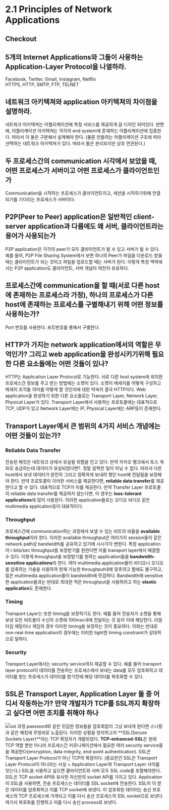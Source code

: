# 2.1 Principles of Network Applications
## Checkout
## 5개의 Internet Applications와 그들이 사용하는 Application-Layer Protocol을 나열하라.
Facebook, Twitter, Gmail, Instagram, Netflix</br>
HTTPS, HTTP, SMTP, FTP, TELNET
## 네트워크 아키텍쳐와 application 아키텍쳐의 차이점을 설명하라.
네트워크 아키텍쳐는 어플리케이션에 특정 서비스를 제공하게 끔 디자인 되어있다. 반면에, 어플리케이션 아키텍쳐는 각각의 end system에 존재하는 어플리케이션에 집중한다. 따라서 이 둘은 구분해서 설계해야 한다. (물론 만들려는 어플리케이션 구조에 따라 선택하는 네트워크 아키텍쳐가 있다. 따라서 둘은 분리되지만 상호 연관된다.)
## 두 프로세스간의 communication 시각에서 보았을 때, 어떤 프로세스가 서버이고 어떤 프로세스가 클라이언트인가
Communication을 시작하는 프로세스가 클라이언트이고, 세션을 시작하기위해 연결되기를 기다리는 프로세스가 서버이다.
## P2P(Peer to Peer) application은 일반적인 client-server application과 다름에도 왜 서버, 클라이언트라는 용어가 사용되는가
P2P application은 각각의 peer가 모두 클라이언트가 될 수 있고 서버가 될 수 있다. 예를 들어, P2P File Sharing System에서 보면 하나의 Peer가 파일을 다운로드 받을 때는 클라이언트가 되는 것이고 파일을 업로드할 때는 서버가 된다. 이렇게 특정 맥락에서는 P2P application도 클라이언트, 서버 개념이 여전히 유효하다.
## 프로세스간에 communication을 할 때(서로 다른 host에 존재하는 프로세스라 가정), 하나의 프로세스가 다른 host에 존재하는 프로세스를 구별해내기 위해 어떤 정보를 사용하는가?
Port 번호를 사용한다. 포트번호를 통해서 구별한다.
## HTTP가 가지는 network application에서의 역할은 무억인가? 그리고 web application을 완성시키기위해 필요한 다른 요소들에는 어떤 것들이 있나?
HTTP는 Application Layer Protocol로 기능한다. 서로 다른 host system에 위치한 프로세스간 정보를 주고 받는 방법에는 소켓이 있다. 소켓이 메세지를 어떻게 구성하고  메세지 조각들 의미를 어떻게 할 것인지에 대한 약속이 결국 HTTP이다. Web application을 완성하기 위한 다른 요소들로는 Transport Layer, Network Layer, Physical Layer가 있다. Transport Layer에서 사용하는 프로토콜에는 대표적으로 TCP, UDP가 있고 Network Layer에는 IP, Physical Layer에는 ARP등이 존재한다.
## Transport Layer에서 큰 범위의 4가지 서비스 개념에는 어떤 것들이 있는가?
### Reliable Data Transfer
전송된 패킷은 네트워크 상에서 유실될 위험을 안고  있다. 만약 카카오 뱅크에서 토스 계좌로 송금하는데 데이터가 유실되었다면?. 정말 끔찍한 일이 아닐 수 없다. 따라서 다른 host에서 보낸 데이터가 완전히 그리고 정확하게 보내려 했던 host에 전달됨을 보장해야 한다. 만약 프로토콜이 이러한 서비스를 제공한다면, **reliable data transfer**를 제공한다고 할 수 있다. 대표적으로 TCP가 이를 제공한다. 만약 Transfer Layer 프로토콜이 reliable data transfer를 제공하지 않는다면, 이 경우는 **loss-tolerant applications**에 많이 사용된다. 이러한 application들로는 오디오 비디오 같은 multimedia application등이 대표적이다.
### Throughput
프로세스간에 communication하는 과정에서 보낼 수 있는 비트의 비율을 **available throughput**이라 한다. 이러한 available throughput은 여러가지 session들이 같은 network path상 bandwidth를 공유하고 있기에 시시각각 변한다. 특정 application이 r bits/sec throughput을 보장받기를 원한다면 이를 transport layer에서 해결할 수 있다. 이렇게 throughput을 보장받기를 원하는 application들을 **bandwidth-sensitive applications**라 한다. 여러 multimedia application들이 비디오나 오디오를 압축하는 기술을 사용하여 현재 가능한 throughput내에 맞추려고 함에도 불구하고, 많은 multimedia application들이 bandwidth에 민감하다. Bandwidth에 sensitive한 application들과는 반대로 최대한 적은 throughput을 사용하려고 하는 **elastic application**도 존재한다.
### Timing
Transport Layer는 또한 timing을 보장하기도 한다. 예를 들어 전송자가 소켓을 통해 보낸 모든 비트들이 수신자 소켓에 100msc내에 전달되는 것 등이 이에 해당한다. 리얼타임 채팅이나 게임의 경우 이러한 timing을 보장하는 것이 중요하다. 이와는 반대로 non-real-time application의 경우에는 이러한 tight한 timing constraint가 상대적으로 덜하다.
### Security
Transport Layer에서는 security service까지 제공할 수 있다. 예를 들어 transport layer protocol이 데이터를 전송하는 프로세스에서 보내는 data를 모두 암호화하고 데이터를 받는 프로세스가 데이터를 받기전에 해당 데이터를 복호화할 수 있다.

## SSL은 Transport Layer, Application Layer 둘 중 어디서 작동하는가? 만약 개발자가 TCP를 SSL까지 확장하고 싶다면 어떤 조치를 취해야 하나
![ssl 과정](https://user-images.githubusercontent.com/34790763/101268034-6f82ba00-37a2-11eb-87ef-e365e34380b1.jpg)
password와 같은 민감한 정보들을 암호화없이 그냥 보내게 된다면 스니핑과 같은 해킹에 무방비로 노출된다. 이러한 상황을 방지하고자 **SSL(Secure Sockets Layer)**라는 TCP 확장자가 개발되었다. **TCP-enhanced-SSL**은 원래 TCP 역할 뿐만 아니라 프로세스간 커뮤니케이션에서 필요한 여러 security service들을 제공한다(encryption, data integrity, end-point authentication). SSL은 Transport Layer Protocol가 아닌 TCP의 확장이다. (중요한건 SSL은 Transport Layer Protocol이 아니라는 사실 + Application Layer와 Transport Layer 사이를 잇는다.) SSL을 사용하고 싶으면 클라이언트와 서버 모두 SSL code를 포함해야한다. SSL은 TCP socket API와 유사한 자신만의 socket API를 가지고 있다. Application이 SSL을 사용하면, 전송 프로세스는 데이터를 SSL socket에 전송한다. SSL이 이 받은 데이터를 암호화하고 이를 TCP socket에 보낸다. 이 암호화된 데이터는 송신 프로세스의 TCP 프로세스에 가게되고 이를 다시 송신 프로세스의 SSL socket으로 보낸다. 여기서 복호화를 진행하고 이를 다시 송신 process로 보낸다.
